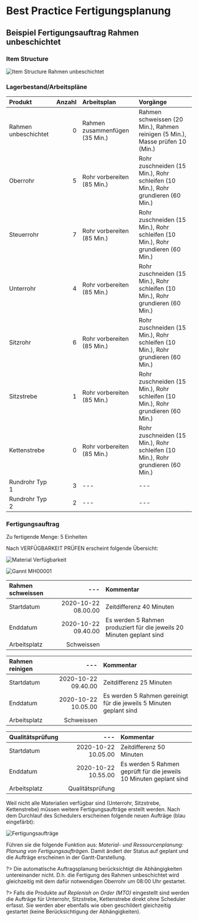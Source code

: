 # Best Practice Fertigungsplanung

## Beispiel Fertigungsauftrag Rahmen unbeschichtet
### Item Structure
![Item Structure Rahmen unbeschichtet](assets/Item%20Structure%20Rahmen%20unbeschichtet.svg)

### Lagerbestand/Arbeitspläne

Produkt|Anzahl|Arbeitsplan|Vorgänge
:- |-:|:- |:- 
Rahmen unbeschichtet|0|Rahmen zusammenfügen (35 Min.)|Rahmen schweissen (20 Min.), Rahmen reinigen (5 Min.), Masse prüfen 10 (Min.)
Oberrohr|5|Rohr vorbereiten (85 Min.)|Rohr zuschneiden (15 Min.), Rohr schleifen (10 Min.), Rohr grundieren (60 Min.)
Steuerrohr|7|Rohr vorbereiten (85 Min.)|Rohr zuschneiden (15 Min.), Rohr schleifen (10 Min.), Rohr grundieren (60 Min.)
Unterrohr|4|Rohr vorbereiten (85 Min.)|Rohr zuschneiden (15 Min.), Rohr schleifen (10 Min.), Rohr grundieren (60 Min.)
Sitzrohr|6|Rohr vorbereiten (85 Min.)|Rohr zuschneiden (15 Min.), Rohr schleifen (10 Min.), Rohr grundieren (60 Min.)
Sitzstrebe|1|Rohr vorbereiten (85 Min.)|Rohr zuschneiden (15 Min.), Rohr schleifen (10 Min.), Rohr grundieren (60 Min.)
Kettenstrebe|0|Rohr vorbereiten (85 Min.)|Rohr zuschneiden (15 Min.), Rohr schleifen (10 Min.), Rohr grundieren (60 Min.)
Rundrohr Typ 1|3|---|---
Rundrohr Typ 2|2|---|---

### Fertigungsauftrag
Zu fertigende Menge: 5 Einheiten

Nach VERFÜGBARKEIT PRÜFEN erscheint folgende Übersicht:

![Material Verfügbarkeit](assets/Material%20Verf%C3%BCgbarkeit.png)

![Gannt MH00001](assets/Gannt%20MH00001.png)


Rahmen schweissen|---|Kommentar
:- |-:| :-
Startdatum|2020-10-22 08.00.00|Zeitdifferenz 40 Minuten
Enddatum|2020-10-22 09.40.00|Es werden 5 Rahmen produziert für die jeweils 20 Minuten geplant sind
Arbeitsplatz|Schweissen|

Rahmen reinigen|---|Kommentar
:- |-:| :-
Startdatum|2020-10-22 09.40.00|Zeitdifferenz 25 Minuten
Enddatum|2020-10-22 10.05.00|Es werden 5 Rahmen gereinigt für die jeweils 5 Minuten geplant sind
Arbeitsplatz|Schweissen

Qualitätsprüfung|---|Kommentar
:- |-:| :-
Startdatum|2020-10-22 10.05.00|Zeitdifferenz 50 Minuten
Enddatum|2020-10-22 10.55.00|Es werden 5 Rahmen geprüft für die jeweils 10 Minuten geplant sind
Arbeitsplatz|Qualitätsprüfung|

Weil nicht alle Materialien verfügbar sind (Unterrohr, Sitzstrebe, Kettenstrebe) müssen weitere Fertigungsaufträge erstellt werden. Nach dem Durchlauf des Schedulers erscheinen folgende neuen Aufträge (blau eingefärbt):

![Fertigungsaufträge](assets/Fertigungsauftr%C3%A4ge.png)

Führen sie die folgende Funktion aus: *Material- und Ressourcenplanung: Planung von Fertigungsaufträgen*. Damit ändert der Status auf geplant und die Aufträge erscheinen in der Gantt-Darstellung.

?> Die automatische Auftragsplanung berücksichtigt die Abhängigkeiten untereinander nicht. D.h. die Fertigung des Rahmen unbeschichtet wird gleichzeitig mit dem dafür notwendigen Oberrohr um 08:00 Uhr gestartet.

?> Falls die Produkte auf *Replenish on Order (MTO)* eingestellt sind werden die Aufträge für Unterrohr, Sitzstrebe, Kettenstrebe direkt ohne Scheduler erfasst. Sie werden aber ebenfalls wie oben geschildert gleichzeitig gestartet (keine Berücksichtigung der Abhängigkeiten).


